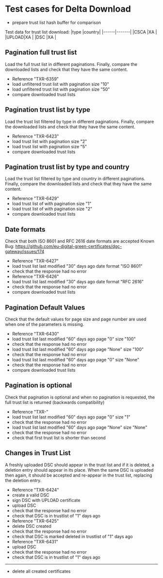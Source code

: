 # Test cases for Delta Download 

* prepare trust list hash buffer for comparison

Test data for trust list download: 
   |type  |country|
   |------|-------|
   |CSCA  |XA     |
   |UPLOAD|XA     |
   |DSC   |XA     |

## Pagination full trust list

Load the full trust list in different paginations.
Finally, compare the downloaded lists and check that they have the same content.

* Reference "TXR-6359"
* load unfiltered trust list with pagination size "10"
* load unfiltered trust list with pagination size "50"
* compare downloaded trust lists

## Pagination trust list by type

Load the trust list filtered by type in different paginations.
Finally, compare the downloaded lists and check that they have the same content.

* Reference "TXR-6423"
* load <type> trust list with pagination size "2"
* load <type> trust list with pagination size "5"
* compare downloaded trust lists

## Pagination trust list by type and country

Load the trust list filtered by type and country in different paginations.
Finally, compare the downloaded lists and check that they have the same content.

* Reference "TXR-6429"
* load <type> trust list of <country> with pagination size "1"
* load <type> trust list of <country> with pagination size "2"
* compare downloaded trust lists

## Date formats 

Check that both ISO 8601 and RFC 2616 date formats are accepted
Known Bug: https://github.com/eu-digital-green-certificates/dgc-gateway/issues/174

* Reference "TXR-6427"
* load trust list last modified "30" days ago date format "ISO 8601"
* check that the response had no error
* Reference "TXR-6426"
* load trust list last modified "30" days ago date format "RFC 2616"
* check that the response had no error
* compare downloaded trust lists

## Pagination Default Values

Check that the default values for page size and page number are 
used when one of the parameters is missing. 

* Reference "TXR-6430"
* load trust list last modified "60" days ago page "0" size "100"
* check that the response had no error
* load trust list last modified "60" days ago page "None" size "100"
* check that the response had no error
* load trust list last modified "60" days ago page "0" size "None"
* check that the response had no error
* compare downloaded trust lists

## Pagination is optional

Check that pagination is optional and when no pagination is requested, 
the full trust list is returned (backwards compatibility)

* Reference "TXR-"
* load trust list last modified "60" days ago page "0" size "1"
* check that the response had no error
* load trust list last modified "60" days ago page "None" size "None"
* check that the response had no error
* check that first trust list is shorter than second


## Changes in Trust List 

A freshly uploaded DSC should appear in the trust list and if it is deleted, a deletion entry should appear in its place. 
When the same DSC is uploaded then again, it should be accepted and re-appear in the trust list, replacing the deletion entry. 

* Reference "TXR-6424"
* create a valid DSC
* sign DSC with UPLOAD certificate
* upload DSC
* check that the response had no error
* check that DSC is in trustlist of "1" days ago
* Reference "TXR-6425"
* delete DSC created
* check that the response had no error
* check that DSC is marked deleted in trustlist of "1" days ago
* Reference "TXR-6431"
* upload DSC
* check that the response had no error
* check that DSC is in trustlist of "1" days ago

___
* delete all created certificates
